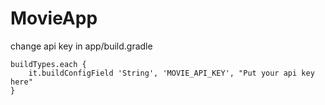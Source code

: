 # MovieApp


change api key in app/build.gradle

    buildTypes.each {
        it.buildConfigField 'String', 'MOVIE_API_KEY', "Put your api key here"
    }
